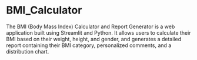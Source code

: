 # BMI_Calculator
The BMI (Body Mass Index) Calculator and Report Generator is a web application built using Streamlit and Python. It allows users to calculate their BMI based on their weight, height, and gender, and generates a detailed report containing their BMI category, personalized comments, and a distribution chart.
